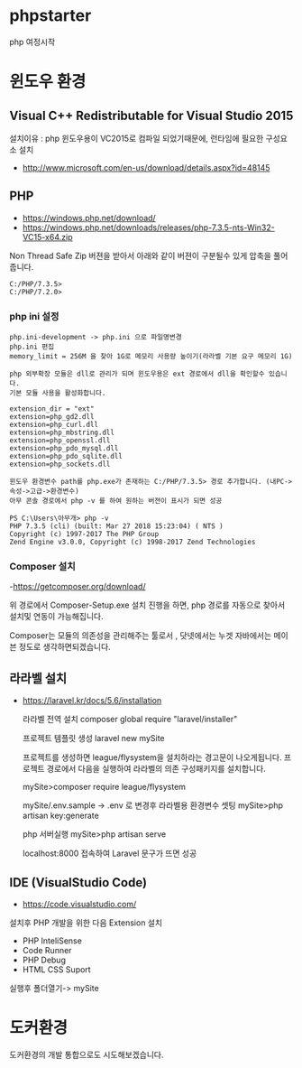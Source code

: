 # phpstarter
php 여정시작


# 윈도우 환경

## Visual C++ Redistributable for Visual Studio 2015

설치이유 : php 윈도우용이 VC2015로 컴파일 되었기때문에, 런타임에 필요한 구성요소 설치

- http://www.microsoft.com/en-us/download/details.aspx?id=48145

## PHP

- https://windows.php.net/download/
- https://windows.php.net/downloads/releases/php-7.3.5-nts-Win32-VC15-x64.zip

Non Thread Safe Zip 버젼을 받아서 아래와 같이 버젼이 구분될수 있게
압축을 풀어 줍니다. 

    C:/PHP/7.3.5>
    C:/PHP/7.2.0>

### php ini 설정

    php.ini-development -> php.ini 으로 파일명변경
    php.ini 편집
    memory_limit = 256M 을 찾아 1G로 메모리 사용량 높이기(라라벨 기본 요구 메모리 1G)

    php 외부확장 모듈은 dll로 관리가 되며 윈도우용은 ext 경로에서 dll을 확인할수 있습니다.
    기본 모듈 사용을 활성화합니다.

    extension_dir = "ext"    
    extension=php_gd2.dll
    extension=php_curl.dll
    extension=php_mbstring.dll
    extension=php_openssl.dll
    extension=php_pdo_mysql.dll
    extension=php_pdo_sqlite.dll
    extension=php_sockets.dll

    윈도우 환경변수 path를 php.exe가 존재하는 C:/PHP/7.3.5> 경로 추가합니다. (내PC->속성->고급->환경변수)
    아무 콘솔 경로에서 php -v 를 하여 원하는 버젼이 표시가 되면 성공

    PS C:\Users\아무개> php -v
    PHP 7.3.5 (cli) (built: Mar 27 2018 15:23:04) ( NTS )
    Copyright (c) 1997-2017 The PHP Group
    Zend Engine v3.0.0, Copyright (c) 1998-2017 Zend Technologies
    
### Composer 설치
-https://getcomposer.org/download/

위 경로에서 Composer-Setup.exe 설치 진행을 하면, php 경로를 자동으로 찾아서
설치및 연동이 가능해집니다.

Composer는 모듈의 의존성을 관리해주는 툴로서 , 닷넷에서는 누겟
자바에서는 메이븐 정도로 생각하면되겠습니다.


## 라라벨 설치
- https://laravel.kr/docs/5.6/installation

    라라벨 전역 설치
    composer global require "laravel/installer"

    프로젝트 템플릿 생성
    laravel new mySite

    프로젝트를 생성하면 league/flysystem을 설치하라는 경고문이 나오게됩니다.
    프로젝트 경로에서 다음을 실행하여 라라벨의 의존 구성패키지를 설치합니다.

    mySite>composer require league/flysystem

    mySite/.env.sample -> .env 로 변경후 라라벨용 환경변수 셋팅
    mySite>php artisan key:generate

    php 서버실행
    mySite>php artisan serve

    localhost:8000 접속하여 Laravel 문구가 뜨면 성공


## IDE (VisualStudio Code)
- https://code.visualstudio.com/

설치후 PHP 개발을 위한 다음 Extension 설치
- PHP InteliSense
- Code Runner
- PHP Debug
- HTML CSS Suport

실행후 폴더열기-> mySite


# 도커환경
도커환경의 개발 통합으로도 시도해보겠습니다.


